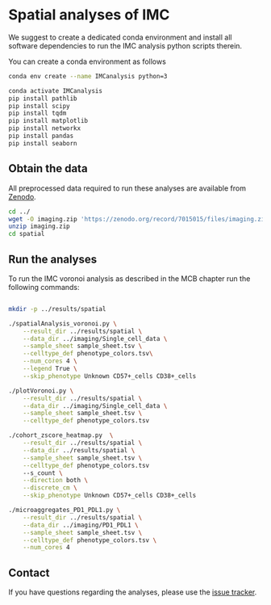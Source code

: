 # Spatial analyses of IMC

We suggest to create a dedicated conda environment and install all software dependencies to run the IMC analysis
python scripts therein.

You can create a conda environment as follows

```bash
conda env create --name IMCanalysis python=3

conda activate IMCanalysis
pip install pathlib
pip install scipy
pip install tqdm
pip install matplotlib
pip install networkx
pip install pandas
pip install seaborn
```

## Obtain the data
All preprocessed data required to run these analyses are available from [Zenodo](https://doi.org/10.5281/zenodo.7015015).

```bash
cd ../
wget -O imaging.zip 'https://zenodo.org/record/7015015/files/imaging.zip?download=1'
unzip imaging.zip
cd spatial
```

## Run the analyses
To run the IMC voronoi analysis as described in the MCB chapter run the following commands:

```bash

mkdir -p ../results/spatial

./spatialAnalysis_voronoi.py \
    --result_dir ../results/spatial \
    --data_dir ../imaging/Single_cell_data \
    --sample_sheet sample_sheet.tsv \
    --celltype_def phenotype_colors.tsv\
    --num_cores 4 \
    --legend True \
    --skip_phenotype Unknown CD57+_cells CD38+_cells

./plotVoronoi.py \
    --result_dir ../results/spatial \
    --data_dir ../imaging/Single_cell_data \
    --sample_sheet sample_sheet.tsv \
    --celltype_def phenotype_colors.tsv 

./cohort_zscore_heatmap.py  \
    --result_dir ../results/spatial \
    --data_dir ../results/spatial \
    --sample_sheet sample_sheet.tsv \
    --celltype_def phenotype_colors.tsv
    --s_count \
    --direction both \
    --discrete_cm \
    --skip_phenotype Unknown CD57+_cells CD38+_cells

./microaggregates_PD1_PDL1.py \
    --result_dir ../results/spatial \
    --data_dir ../imaging/PD1_PDL1 \
    --sample_sheet sample_sheet.tsv \
    --celltype_def phenotype_colors.tsv \
    --num_cores 4

```


## Contact
If you have questions regarding the analyses, please use the [issue tracker](https://github.com/icbi-lab/loncova_mcb_2024/issues).

